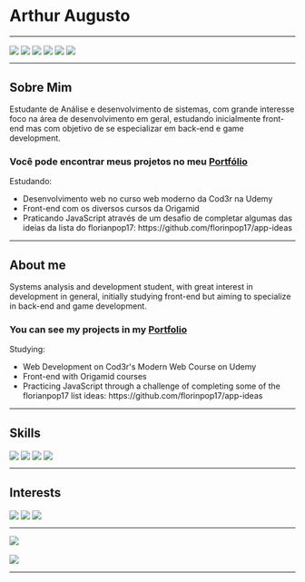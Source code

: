 # Arthur Augusto

<hr>

<a href="mailto:arthuraugusto.exe@gmail.com"><img align="center" src="https://img.shields.io/badge/Gmail-D14836?style=for-the-badge&logo=gmail&logoColor=white"/></a>
<a href="https://www.linkedin.com/in/arthur-augusto/"><img align="center" src="https://img.shields.io/badge/LinkedIn-0077B5?style=for-the-badge&logo=linkedin&logoColor=white"/></a>
<a href="https://www.instagram.com/arthx.exe/"><img align="center" src="https://img.shields.io/badge/Instagram-E4405F?style=for-the-badge&logo=instagram&logoColor=white"/></a>
<a href="https://aarthx.github.io/"><img align="center" src="https://img.shields.io/badge/GitHub-100000?style=for-the-badge&logo=github&logoColor=white"/></a>
<a href="https://www.youtube.com/channel/UCW0xnDnudUdlsftleV_QOUQ"><img align="center" src="https://img.shields.io/badge/YouTube-FF0000?style=for-the-badge&logo=youtube&logoColor=white"/></a>
<a href="https://www.twitch.tv/arth_x"><img align="center" src="https://img.shields.io/badge/Twitch-9146FF?style=for-the-badge&logo=twitch&logoColor=white"/></a>

<hr>

<h2>Sobre Mim</h2>

<p>Estudante de Análise e desenvolvimento de sistemas, com grande interesse foco na área de desenvolvimento em geral, estudando inicialmente front-end mas com objetivo de se especializar em back-end e game development.<p> 
 
<h3>Você pode encontrar meus projetos no meu <a href="https://aarthx.github.io">Portfólio</a></h3>

<p>
  Estudando: 
  <ul>
    <li>Desenvolvimento web no curso web moderno da Cod3r na Udemy</li>
    <li>Front-end com os diversos cursos da Origamid</li>
    <li>Praticando JavaScript através de um desafio de completar algumas das <br> 
    ideias da lista do florianpop17: https://github.com/florinpop17/app-ideas
  </ul>
</p>

<hr>

<h2>About me</h2>

<p>Systems analysis and development student, with great interest in development in general, initially studying front-end but aiming to specialize in back-end and game development.<p> 

<h3>You can see my projects in my <a href="https://aarthx.github.io">Portfolio</a></h3>
 
<p>
  Studying: 
  <ul>
    <li>Web Development on Cod3r's Modern Web Course on Udemy</li>
    <li>Front-end with Origamid courses</li>
    <li>Practicing JavaScript through a challenge of completing some of the <br> 
    florianpop17 list ideas: https://github.com/florinpop17/app-ideas
  </ul>
</p>

<hr>

<h2>Skills</h2>

<a href="https://github.com/aarthx?tab=repositories"><img align="center" src="https://img.shields.io/badge/HTML5-E34F26?style=for-the-badge&logo=html5&logoColor=white"/></a>
<a href="https://github.com/aarthx?tab=repositories"><img align="center" src="https://img.shields.io/badge/CSS3-1572B6?style=for-the-badge&logo=css3&logoColor=white"/></a>
<a href="https://github.com/aarthx?tab=repositories"><img align="center" src="https://img.shields.io/badge/JavaScript-F7DF1E?style=for-the-badge&logo=javascript&logoColor=black"/></a>
<a href="#"><img align="center" src="https://img.shields.io/badge/React-20232A?style=for-the-badge&logo=react&logoColor=61DAFB"/></a>

<hr>

<h2>Interests</h2>

<a href="#"><img align="center" src="https://img.shields.io/badge/Python-14354C?style=for-the-badge&logo=python&logoColor=white"/></a>
<a href="#"><img align="center" src="https://img.shields.io/badge/Node.js-43853D?style=for-the-badge&logo=node.js&logoColor=white"/></a>
<a href="#"><img align="center" src="https://img.shields.io/badge/TypeScript-007ACC?style=for-the-badge&logo=typescript&logoColor=white"/></a>

<hr>

<a href="https://github.com/aarthx">
  <img align="center" src="https://github-readme-stats.vercel.app/api?username=aarthx&theme=radical"/>
</a> <br><br>
<a href="https://github.com/aarthx">
  <img align="center" src="https://github-readme-stats.vercel.app/api/top-langs/?username=aarthx&theme=radical&layout=compact" />
</a>

<hr>
